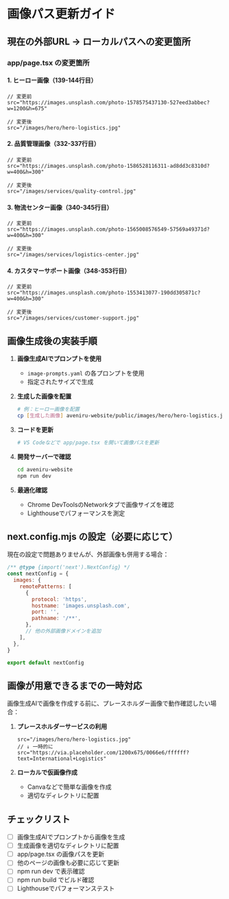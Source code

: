 # 画像パス更新ガイド

## 現在の外部URL → ローカルパスへの変更箇所

### app/page.tsx の変更箇所

#### 1. ヒーロー画像（139-144行目）
```tsx
// 変更前
src="https://images.unsplash.com/photo-1578575437130-527eed3abbec?w=1200&h=675"

// 変更後
src="/images/hero/hero-logistics.jpg"
```

#### 2. 品質管理画像（332-337行目）
```tsx
// 変更前
src="https://images.unsplash.com/photo-1586528116311-ad8dd3c8310d?w=400&h=300"

// 変更後
src="/images/services/quality-control.jpg"
```

#### 3. 物流センター画像（340-345行目）
```tsx
// 変更前
src="https://images.unsplash.com/photo-1565008576549-57569a49371d?w=400&h=300"

// 変更後
src="/images/services/logistics-center.jpg"
```

#### 4. カスタマーサポート画像（348-353行目）
```tsx
// 変更前
src="https://images.unsplash.com/photo-1553413077-190dd305871c?w=400&h=300"

// 変更後
src="/images/services/customer-support.jpg"
```

## 画像生成後の実装手順

1. **画像生成AIでプロンプトを使用**
   - `image-prompts.yaml` の各プロンプトを使用
   - 指定されたサイズで生成

2. **生成した画像を配置**
   ```bash
   # 例：ヒーロー画像を配置
   cp [生成した画像] aveniru-website/public/images/hero/hero-logistics.jpg
   ```

3. **コードを更新**
   ```bash
   # VS Codeなどで app/page.tsx を開いて画像パスを更新
   ```

4. **開発サーバーで確認**
   ```bash
   cd aveniru-website
   npm run dev
   ```

5. **最適化確認**
   - Chrome DevToolsのNetworkタブで画像サイズを確認
   - Lighthouseでパフォーマンスを測定

## next.config.mjs の設定（必要に応じて）

現在の設定で問題ありませんが、外部画像も併用する場合：

```js
/** @type {import('next').NextConfig} */
const nextConfig = {
  images: {
    remotePatterns: [
      {
        protocol: 'https',
        hostname: 'images.unsplash.com',
        port: '',
        pathname: '/**',
      },
      // 他の外部画像ドメインを追加
    ],
  },
}

export default nextConfig
```

## 画像が用意できるまでの一時対応

画像生成AIで画像を作成する前に、プレースホルダー画像で動作確認したい場合：

1. **プレースホルダーサービスの利用**
   ```tsx
   src="/images/hero/hero-logistics.jpg"
   // ↓ 一時的に
   src="https://via.placeholder.com/1200x675/0066e6/ffffff?text=International+Logistics"
   ```

2. **ローカルで仮画像作成**
   - Canvaなどで簡単な画像を作成
   - 適切なディレクトリに配置

## チェックリスト

- [ ] 画像生成AIでプロンプトから画像を生成
- [ ] 生成画像を適切なディレクトリに配置
- [ ] app/page.tsx の画像パスを更新
- [ ] 他のページの画像も必要に応じて更新
- [ ] npm run dev で表示確認
- [ ] npm run build でビルド確認
- [ ] Lighthouseでパフォーマンステスト
